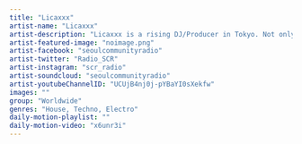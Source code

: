 ```yaml
---
title: "Licaxxx"	
artist-name: "Licaxxx"	
artist-description: "Licaxxx is a rising DJ/Producer in Tokyo. Not only focusing on music, she is an editor, radio DJ, and beat maker as well. Licaxxx has been working her best to spread her music beyond her boundaries from Festivals and Club gigs to Fashion brands and magazine issues. She performed in Boiler room showing off her talents in deep house and techno arrangements and proved herself as a nation wide multi player."	
artist-featured-image: "noimage.png"	
artist-facebook: "seoulcommunityradio"	
artist-twitter: "Radio_SCR"	
artist-instagram: "scr_radio"	
artist-soundcloud: "seoulcommunityradio"	
artist-youtubeChannelID: "UCUjB4nj0j-pYBaYI0sXekfw"	
images: ""	
group: "Worldwide"	
genres: "House, Techno, Electro"	
daily-motion-playlist: ""	
daily-motion-video: "x6unr3i"		
---
```


